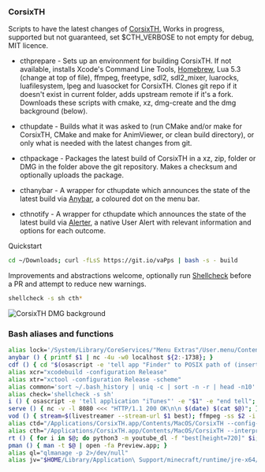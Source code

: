 ### CorsixTH

Scripts to have the latest changes of [CorsixTH.](https://github.com/CorsixTH/CorsixTH) Works in progress, supported but not guaranteed, set $CTH_VERBOSE to not empty for debug, MIT licence.

- cthprepare - Sets up an environment for building CorsixTH. If not available, installs Xcode's Command Line Tools, [Homebrew](http://brew.sh/), Lua 5.3 (change at top of file), ffmpeg, freetype, sdl2, sdl2\_mixer, luarocks,
 luafilesystem, lpeg and luasocket for CorsixTH. Clones git repo if it doesn't exist in current folder, adds upstream remote if it's a fork. Downloads these scripts with cmake, xz, dmg-create and the dmg background (below).

- cthupdate - Builds what it was asked to (run CMake and/or make for CorsixTH, CMake and make for AnimViewer, or clean build directory), or only what is needed with the latest changes from git.

- cthpackage - Packages the latest build of CorsixTH in a xz, zip, folder or DMG in the folder above the git repository. Makes a checksum and optionally uploads the package.

- cthanybar  - A wrapper for cthupdate which announces the state of the latest build via [Anybar](https://github.com/tonsky/AnyBar), a coloured dot on the menu bar.

- cthnotify  - A wrapper for cthupdate which announces the state of the latest build via [Alerter](https://github.com/vjeantet/alerter/), a native User Alert with relevant information and options for each outcome.

Quickstart

```sh
cd ~/Downloads; curl -fLsS https://git.io/vaPps | bash -s - build
```

Improvements and abstractions welcome, optionally run [Shellcheck](https://github.com/koalaman/shellcheck) before a PR and attempt to reduce new warnings.

```sh
shellcheck -s sh cth*
```

![CorsixTH DMG background](http://i.imgur.com/tG5uZOS.png)

### Bash aliases and functions

```sh
alias lock='/System/Library/CoreServices/"Menu Extras"/User.menu/Contents/Resources/CGSession -suspend'
anybar () { printf $1 | nc -4u -w0 localhost ${2:-1738}; }
cdf () { cd "$(osascript -e 'tell app "Finder" to POSIX path of (insertion location as alias)')"; }
alias xcr="xcodebuild -configuration Release"
alias xtr="xctool -configuration Release -scheme"
alias common='sort ~/.bash_history | uniq -c | sort -n -r | head -n10'
alias check='shellcheck -s sh'
i () { osascript -e 'tell application "iTunes"' -e "$1" -e "end tell"; }
serve () { nc -v -l 8080 <<< "HTTP/1.1 200 OK\n\n $(date) $(cat $@)"; }
vod () { stream=$(livestreamer --stream-url $1 best); ffmpeg -ss $2 -i $stream -bsf:a aac_adtstoasc -c copy out.mp4; }
alias ctd="/Applications/CorsixTH.app/Contents/MacOS/CorsixTH --config-file=$HOME/.config/CorsixTH/configdemo.txt --interpreter=$HOME/Downloads/CorsixTH/CorsixTH/CorsixTH.lua"
alias cth="/Applications/CorsixTH.app/Contents/MacOS/CorsixTH --interpreter=$HOME/Downloads/CorsixTH/CorsixTH/CorsixTH.lua"
rt () { for i in $@; do python3 -m youtube_dl -f "best[height=720]" $i; done  }
pman () { man -t $@ | open -fa Preview.app; }
alias ql="qlmanage -p 2>/dev/null"
alias jv="$HOME/Library/Application\ Support/minecraft/runtime/jre-x64/jre.bundle/Contents/Home/bin/java -jar"
```
